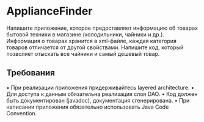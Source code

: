 # ApplianceFinder

Напишите приложение, которое предоставляет информацию об товарах бытовой техники в магазине (холодильники, чайники и др.). Информация о товарах хранится в xml-файле, каждая категория товаров отличается от другой свойствами. Напишите код, который позволяет отыскать все чайники и самый дешевый товар.

Требования
-------------------------
• При реализации приложения придерживайтесь layered architecture.
• Для доступа к данным обязательна реализация слоя DAO.
• Код должен быть документирован (javadoc), документация сгенерирована.
• При написании приложения обязательно использовать Java Code Convention.
